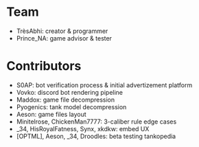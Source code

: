 # Team

- TrèsAbhi: creator & programmer
- Prince_NA: game advisor & tester

# Contributors

- S0AP: bot verification process & initial advertizement platform
- Vovko: discord bot rendering pipeline
- Maddox: game file decompression
- Pyogenics: tank model decompression
- Aeson: game files layout
- Minitelrose, ChickenMan7777: 3-caliber rule edge cases
- \_34, HisRoyalFatness, Synx, xkdkw: embed UX
- [OPTML], Aeson, \_34, Droodles: beta testing tankopedia
